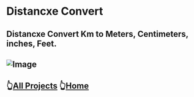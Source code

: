 # Distancxe Convert
## Distancxe Convert Km to Meters, Centimeters, inches, Feet.
![Image](https://lh3.googleusercontent.com/pw/AJFCJaWVpo_c7p6NyhDnWMxu3ml37JXG5tOgcTdpfwyvpglVNyPr8BQWzxU9KUJzuTFbj5IBXWSZDsKLKFjgx-l1LtbCnx5dJWNLlRlCAeR9FHgU1Z1t_sH4StZmwkABK5F-r4mICnqe37VhpXyFK57o1Me98gX1NC6tvmdF3owWAx4SXPnIqndoQtpwQzbuQm0w4nrSk8R_s3T2JO6b5GA7b7rMl9fG2N2DCVFOtAceSjLzJtaMqtlL-HlqahFmA7JpfgUB-pN8bsPyTsrPWSx8C-GV5VK2gSRhuML-LBMMbxp7GFXvXXNZcXaD9PZCKXJ9N4jmC32AXDO6UdcoJ_cUDo1LW7OUbVbKcJ6-LQjfDmMXQ004yTtSBeKBovKjwrrqeR9Sczlg5Nv3jn4pcfW4-EYplnQZ2Iqp4ifG645vHCZ9V3gNl9W9iZ0W6KNbEmWoDsxVk7gZy7OQPgJUO7Zjzd2ipIrcAoH7RnMA8l0HA_N2DKtRtce8VUieoHdsLbB4ZaD2sGlrBaLeb0QVl0qCp43UChwqE0qAlD9XWbcsJUT5a1jBaRHnfaEx_tBDD37JfmMAyL_VHkp7uAmBvPVDR5bGgbPkUPMYFo42erVttoqr36qMcdBg2ew7t5GA8lTNaKB80nvNy88Mh6J_SRx62qgmKMcllw4ibprAIGL1mNrioB5RDf-uedxPG3_nkg8mLdtNi2f_Yp_CLBndlLuDTA0Nwy69Rr10SyAfor2jbFudeqgzGGpvNm3OYNV67zhQLsmtbq_bjjoZ4cG4T5BsgguRveT6whMtDcu1fapVuEseZ38J91_eg5zn__MVQONy6YQsoOthYvw99XTby09i30NbzLnqJqGeCfHm1l0Yg76apMf6wwdB43vx8LsnTvYeNTaP67opuOfXMEFDcrR9dA=w320-h665-s-no?authuser=0)
----
##  👆[All Projects](https://github.com/pknatic/Android/tree/master) 👆[Home](https://github.com/pknatic)